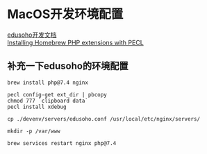 # MacOS开发环境配置
[edusoho开发文档](http://developer.edusoho.com/setup/setup-edusoho.html)
<br/>
[Installing Homebrew PHP extensions with PECL](https://grrr.tech/posts/installing-homebrew-php-extensions-with-pecl/)

## 补充一下edusoho的环境配置
```shell
brew install php@7.4 nginx

pecl config-get ext_dir | pbcopy
chmod 777 `clipboard data`
pecl install xdebug 

cp ./devenv/servers/edusoho.conf /usr/local/etc/nginx/servers/

mkdir -p /var/www

brew services restart nginx php@7.4

```


